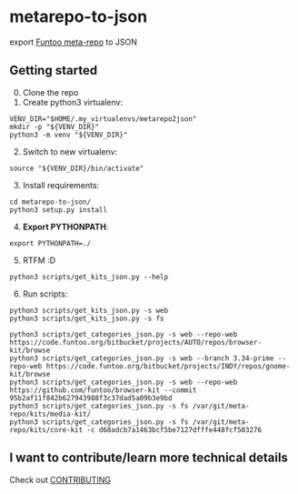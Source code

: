 # metarepo-to-json
export [Funtoo meta-repo](https://github.com/funtoo/meta-repo) to JSON

## Getting started
0. Clone the repo
1. Create python3 virtualenv:
```
VENV_DIR="$HOME/.my_virtualenvs/metarepo2json"
mkdir -p "${VENV_DIR}"
python3 -m venv "${VENV_DIR}"
```
2. Switch to new virtualenv:
```
source "${VENV_DIR}/bin/activate"
```
3. Install requirements:
```
cd metarepo-to-json/
python3 setup.py install
```
4. **Export PYTHONPATH**:
```
export PYTHONPATH=./
```
5. RTFM :D
```
python3 scripts/get_kits_json.py --help
```
6. Run scripts:
```
python3 scripts/get_kits_json.py -s web
python3 scripts/get_kits_json.py -s fs
```
```
python3 scripts/get_categories_json.py -s web --repo-web https://code.funtoo.org/bitbucket/projects/AUTO/repos/browser-kit/browse
python3 scripts/get_categories_json.py -s web --branch 3.34-prime --repo-web https://code.funtoo.org/bitbucket/projects/INDY/repos/gnome-kit/browse
python3 scripts/get_categories_json.py -s web --repo-web https://github.com/funtoo/browser-kit --commit 95b2af11f842b627943988f3c37dad5a09b3e9bd
python3 scripts/get_categories_json.py -s fs /var/git/meta-repo/kits/media-kit/
python3 scripts/get_categories_json.py -s fs /var/git/meta-repo/kits/core-kit -c d68adcb7a1463bcf5be7127dfffe448fcf503276
```

## I want to contribute/learn more technical details
Check out [CONTRIBUTING](CONTRIBUTING.md)
